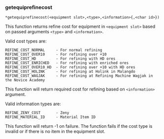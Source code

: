 ### getequiprefinecost
```
*getequiprefinecost(<equipment slot>,<type>,<information>{,<char id>})
```

This function returns refine cost for equipment in `<equipment slot>` based on
passed arguments `<type>` and `<information>`.

Valid cost types are:
```
REFINE_COST_NORMAL     - For normal refining
REFINE_COST_OVER10     - For refining over +10
REFINE_COST_HD         - For refining with HD ores
REFINE_COST_ENRICHED   - For refining with enriched ores
REFINE_COST_OVER10_HD  - For refining over +10 with HD ores
REFINE_COST_HOLINK     - For refining at Holink in Malangdo
REFINE_COST_WAGJAK     - For refining at Refining Machine Wagjak in the Novice Academy
```

This function will return required cost for refining based on `<information>` argument.

Valid information types are:

```
REFINE_ZENY_COST       - Zeny
REFINE_MATERIAL_ID     - Material Item ID
```

This function will return -1 on failure. The function fails if the cost type
is invalid or if there is no item in the equipment slot. 

